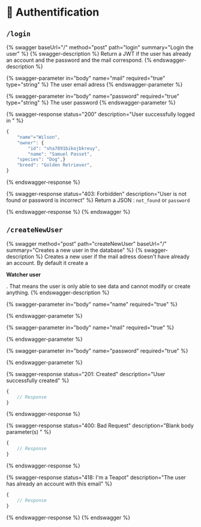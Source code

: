 # 🔐 Authentification

## `/login`

{% swagger baseUrl="/" method="post" path="login" summary="Login the user" %}
{% swagger-description %}
Return a JWT if the user has already an account and the password and the mail correspond. 
{% endswagger-description %}

{% swagger-parameter in="body" name="mail" required="true" type="string" %}
The user email adress
{% endswagger-parameter %}

{% swagger-parameter in="body" name="password" required="true" type="string" %}
The user password
{% endswagger-parameter %}

{% swagger-response status="200" description="User successfully logged in " %}
```javascript
{
    "name"="Wilson",
    "owner": {
        "id": "sha7891bikojbkreuy",
        "name": "Samuel Passet",
    "species": "Dog",}
    "breed": "Golden Retriever",
}
```
{% endswagger-response %}

{% swagger-response status="403: Forbidden" description="User is not found or password is incorrect" %}
Return a JSON : `not_found` or `password`


{% endswagger-response %}
{% endswagger %}

## `/createNewUser`

{% swagger method="post" path="createNewUser" baseUrl="/" summary="Creates a new user in the database" %}
{% swagger-description %}
Creates a new user if the mail adress doesn't have already an account. By default it create a 

**Watcher user**

. That means the user is only able to see data and cannot modify or create anything.
{% endswagger-description %}

{% swagger-parameter in="body" name="name" required="true" %}

{% endswagger-parameter %}

{% swagger-parameter in="body" name="mail" required="true" %}

{% endswagger-parameter %}

{% swagger-parameter in="body" name="password" required="true" %}

{% endswagger-parameter %}

{% swagger-response status="201: Created" description="User successfully created" %}
```javascript
{
    // Response
}
```
{% endswagger-response %}

{% swagger-response status="400: Bad Request" description="Blank body parameter(s) " %}
```javascript
{
    // Response
}
```
{% endswagger-response %}

{% swagger-response status="418: I'm a Teapot" description="The user has already an account with this email" %}
```javascript
{
    // Response
}
```
{% endswagger-response %}
{% endswagger %}
